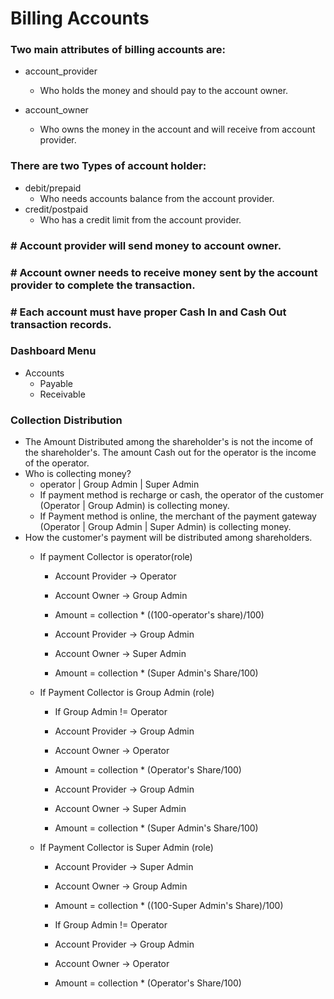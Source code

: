 # Billing Accounts

### Two main attributes of billing accounts are:
 * account_provider
   * Who holds the money and should pay to the account owner.
 
 * account_owner
   * Who owns the money in the account and will receive from account provider.
   
### There are two Types of account holder:
  * debit/prepaid
     * Who needs accounts balance from the account provider.
  * credit/postpaid
     * Who has a credit limit from the account provider.  
 
###  # Account provider will send money to account owner.

###  # Account owner needs to receive money sent by the account provider to complete the transaction.

###  # Each account must have proper Cash In and Cash Out transaction records.

### Dashboard Menu
* Accounts
  * Payable
  * Receivable
  
 ### Collection Distribution
 * The Amount Distributed among the shareholder's is not the income of the shareholder's. The amount Cash out for the operator is the income of the operator.
 * Who is collecting money?
   * operator | Group Admin | Super Admin
   * If payment method is recharge or cash, the operator of the customer (Operator | Group Admin) is collecting money.
   * If Payment method is online, the merchant of the payment gateway (Operator | Group Admin | Super Admin) is collecting money.
 * How the customer's payment will be distributed among shareholders.
    * If payment Collector is operator(role)
      * Account Provider -> Operator
      * Account Owner -> Group Admin
      * Amount = collection * ((100-operator's share)/100)
      
      * Account Provider -> Group Admin
      * Account Owner -> Super Admin
      * Amount = collection * (Super Admin's Share/100)
      
    * If Payment Collector is Group Admin (role)
      * If Group Admin != Operator
      * Account Provider -> Group Admin
      * Account Owner -> Operator
      * Amount = collection * (Operator's Share/100)
      
      * Account Provider -> Group Admin
      * Account Owner -> Super Admin
      * Amount = collection * (Super Admin's Share/100)
      
    * If Payment Collector is Super Admin (role)
      * Account Provider -> Super Admin
      * Account Owner -> Group Admin
      * Amount = collection * ((100-Super Admin's Share)/100)
      
      * If Group Admin != Operator
      * Account Provider -> Group Admin
      * Account Owner -> Operator
      * Amount = collection * (Operator's Share/100)
